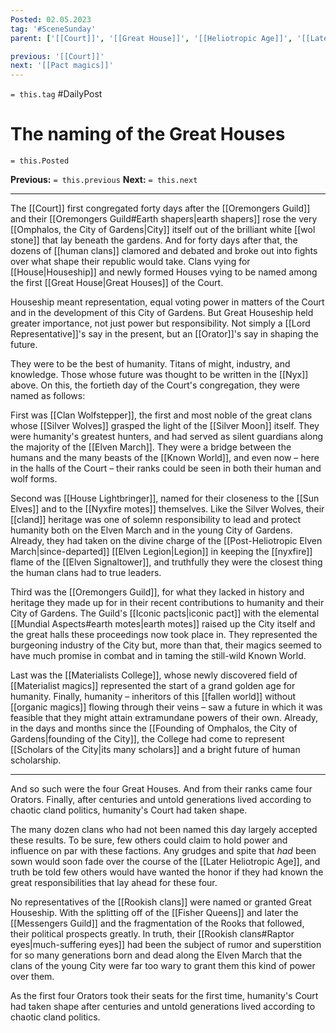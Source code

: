 ```yaml
---
Posted: 02.05.2023
tag: '#SceneSunday'
parent: ['[[Court]]', '[[Great House]]', '[[Heliotropic Age]]', '[[Later Heliotropic Age]]', "[[House Lightbringer]]", "[[Materialists College]]", "[[Silver Wolves]]", "[[Oremongers Guild]]"]

previous: '[[Court]]'
next: '[[Pact magics]]'
---
```

`= this.tag` #DailyPost
# The naming of the Great Houses
`= this.Posted`

**Previous:** `= this.previous`
**Next:** `= this.next`

---

The [[Court]] first congregated forty days after the [[Oremongers Guild]] and their [[Oremongers Guild#Earth shapers|earth shapers]] rose the very [[Omphalos, the City of Gardens|City]] itself out of the brilliant white [[wol stone]] that lay beneath the gardens. And for forty days after that, the dozens of [[human clans]] clamored and debated and broke out into fights over what shape their republic would take. Clans vying for [[House|Houseship]] and newly formed Houses vying to be named among the first [[Great House|Great Houses]] of the Court.

Houseship meant representation, equal voting power in matters of the Court and in the development of this City of Gardens. But Great Houseship held greater importance, not just power but responsibility. Not simply a [[Lord Representative]]'s say in the present, but an [[Orator]]'s say in shaping the future.

They were to be the best of humanity. Titans of might, industry, and knowledge. Those whose future was thought to be written in the [[Nyx]] above. On this, the fortieth day of the Court's congregation, they were named as follows:

First was [[Clan Wolfstepper]], the first and most noble of the great clans whose [[Silver Wolves]] grasped the light of the [[Silver Moon]] itself. They were humanity's greatest hunters, and had served as silent guardians along the majority of the [[Elven March]]. They were a bridge between the humans and the many beasts of the [[Known World]], and even now – here in the halls of the Court – their ranks could be seen in both their human and wolf forms.

Second was [[House Lightbringer]], named for their closeness to the [[Sun Elves]] and to the [[Nyxfire motes]] themselves. Like the Silver Wolves, their [[cland]] heritage was one of solemn responsibility to lead and protect humanity both on the Elven March and in the young City of Gardens. Already, they had taken on the divine charge of the [[Post-Heliotropic Elven March|since-departed]] [[Elven Legion|Legion]] in keeping the [[nyxfire]] flame of the [[Elven Signaltower]], and truthfully they were the closest thing the human clans had to true leaders.

Third was the [[Oremongers Guild]], for what they lacked in history and heritage they made up for in their recent contributions to humanity and their City of Gardens. The Guild's [[Iconic pacts|iconic pact]] with the elemental [[Mundial Aspects#earth motes|earth motes]] raised up the City itself and the great halls these proceedings now took place in. They represented the burgeoning industry of the City but, more than that, their magics seemed to have much promise in combat and in taming the still-wild Known World.

Last was the [[Materialists College]], whose newly discovered field of [[Materialist magics]] represented the start of a grand golden age for humanity. Finally, humanity – inheritors of this [[fallen world]] without [[organic magics]] flowing through their veins – saw a future in which it was feasible that they might attain extramundane powers of their own. Already, in the days and months since the [[Founding of Omphalos, the City of Gardens|founding of the City]], the College had come to represent [[Scholars of the City|its many scholars]] and a bright future of human scholarship.

---

And so such were the four Great Houses. And from their ranks came four Orators. Finally, after centuries and untold generations lived according to chaotic cland politics, humanity's Court had taken shape.

The many dozen clans who had not been named this day largely accepted these results. To be sure, few others could claim to hold power and influence on par with these factions. Any grudges and spite that _had_ been sown would soon fade over the course of the [[Later Heliotropic Age]], and truth be told few others would have wanted the honor if they had known the great responsibilities that lay ahead for these four.

No representatives of the [[Rookish clans]] were named or granted Great Houseship. With the splitting off of the [[Fisher Queens]] and later the [[Messengers Guild]] and the fragmentation of the Rooks that followed, their political prospects greatly. In truth, their [[Rookish clans#Raptor eyes|much-suffering eyes]] had been the subject of rumor and superstition for so many generations born and dead along the Elven March that the clans of the young City were far too wary to grant them this kind of power over them.

As the first four Orators took their seats for the first time, humanity's Court had taken shape after centuries and untold generations lived according to chaotic cland politics.
